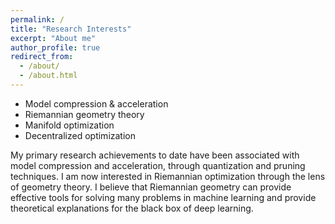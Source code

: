 ```yaml
---
permalink: /
title: "Research Interests"
excerpt: "About me"
author_profile: true
redirect_from: 
  - /about/
  - /about.html
---
```



- Model compression & acceleration
- Riemannian geometry theory
- Manifold optimization
- Decentralized optimization


My primary research achievements to date have been associated with model compression and acceleration, through quantization and pruning techniques. I am now interested in Riemannian optimization through the lens of geometry theory. I believe that Riemannian geometry can provide effective tools for solving many problems in machine learning and provide theoretical explanations for the black box of deep learning.